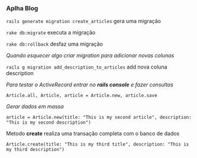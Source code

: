 ### Aplha Blog

`rails generate migration create_articles` gera uma migração

`rake db:migrate` executa a migração

`rake db:rollback` desfaz uma migração

_Quando esquecer algo criar migration para adicionar novas colunas_

`rails g migration add_description_to_articles` add nova coluna description

_Para testar o ActiveRecord entrar no **rails console** e fazer consultas_

`Article.all, Article, article = Article.new, article.save`

_Gerar dados em massa_

`article = Article.new(title: "This is my second article", description: "This is my second description")`

Metodo **create** realiza uma transação completa  com o banco de dados

`Article.create(title: "This is my third title", description: "This is my third description")`